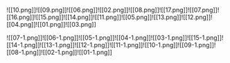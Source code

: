 ![[10.png]]![[09.png]]![[06.png]]![[02.png]]![[08.png]]![[17.png]]![[07.png]]![[16.png]]![[15.png]]![[14.png]]![[11.png]]![[05.png]]![[13.png]]![[12.png]]![[04.png]]![[01.png]]![[03.png]]


![[07-1.png]]![[06-1.png]]![[05-1.png]]![[04-1.png]]![[03-1.png]]![[15-1.png]]![[14-1.png]]![[13-1.png]]![[12-1.png]]![[11-1.png]]![[10-1.png]]![[09-1.png]]![[08-1.png]]![[02-1.png]]![[01-1.png]]